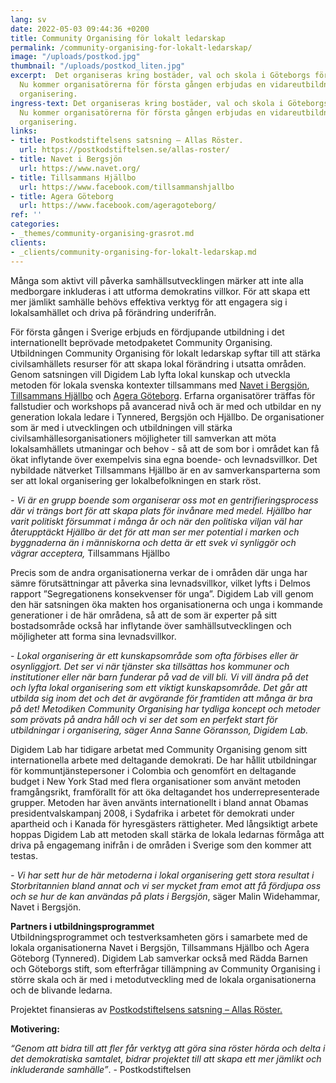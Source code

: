 ```yaml
---
lang: sv
date: 2022-05-03 09:44:36 +0200
title: Community Organising för lokalt ledarskap
permalink: /community-organising-for-lokalt-ledarskap/
image: "/uploads/postkod.jpg"
thumbnail: "/uploads/postkod_liten.jpg"
excerpt:  Det organiseras kring bostäder, val och skola i Göteborgs förorter.
  Nu kommer organisatörerna för första gången erbjudas en vidareutbildning i lokal
  organisering.
ingress-text: Det organiseras kring bostäder, val och skola i Göteborgs förorter.
  Nu kommer organisatörerna för första gången erbjudas en vidareutbildning i lokal
  organisering.
links:
- title: Postkodstiftelsens satsning – Allas Röster.
  url: https://postkodstiftelsen.se/allas-roster/
- title: Navet i Bergsjön
  url: https://www.navet.org/
- title: Tillsammans Hjällbo
  url: https://www.facebook.com/tillsammanshjallbo
- title: Agera Göteborg
  url: https://www.facebook.com/ageragoteborg/
ref: ''
categories:
- _themes/community-organising-grasrot.md
clients:
- _clients/community-organising-for-lokalt-ledarskap.md
---
```


Många som aktivt vill påverka samhällsutvecklingen märker att inte
alla medborgare inkluderas i att utforma demokratins villkor. För att skapa ett
mer jämlikt samhälle behövs effektiva verktyg för att engagera sig i lokalsamhället
och driva på förändring underifrån.

För första gången i Sverige erbjuds en fördjupande utbildning i det internationellt beprövade metodpaketet Community Organising. Utbildningen Community Organising för lokalt ledarskap syftar till att stärka civilsamhällets resurser för att skapa lokal förändring i utsatta områden. Genom satsningen vill Digidem Lab lyfta lokal kunskap och utveckla metoden för lokala svenska kontexter tillsammans med [Navet i Bergsjön](https://www.navet.org/), [Tillsammans Hjällbo](https://www.facebook.com/tillsammanshjallbo) och [Agera Göteborg](https://www.facebook.com/ageragoteborg/). Erfarna organisatörer träffas för fallstudier och workshops på avancerad nivå och är med och utbildar en ny generation lokala ledare i Tynnered, Bergsjön och Hjällbo. De organisationer som är med i utvecklingen och utbildningen vill stärka civilsamhällesorganisationers möjligheter till samverkan att möta lokalsamhällets utmaningar och behov - så att de som bor i området kan få ökat inflytande över exempelvis sina egna boende- och levnadsvillkor. Det nybildade nätverket Tillsammans Hjällbo är en av samverkansparterna som ser att lokal organisering ger lokalbefolkningen en stark röst.

_- Vi är en grupp boende som organiserar oss mot en gentrifieringsprocess där vi trängs bort för att skapa plats för invånare med medel. Hjällbo har varit politiskt försummat i många år och när den politiska viljan väl har återupptäckt Hjällbo är det för att man ser mer potential i marken och byggnaderna än i människorna och detta är ett svek vi synliggör och vägrar acceptera,_ Tillsammans Hjällbo

Precis som de andra organisationerna verkar de i områden där unga har sämre förutsättningar att påverka sina levnadsvillkor, vilket lyfts i Delmos rapport ”Segregationens konsekvenser för unga”. Digidem Lab vill genom den här satsningen öka makten hos organisationerna och unga i kommande generationer i de här områdena, så att de som är experter på sitt bostadsområde också har inflytande över samhällsutvecklingen och möjligheter att forma sina levnadsvillkor.

\- _Lokal organisering är ett kunskapsområde som ofta förbises eller är osynliggjort. Det ser vi när tjänster ska tillsättas hos kommuner och institutioner eller när barn funderar på vad de vill bli. Vi vill ändra på det och lyfta lokal organisering som ett viktigt kunskapsområde. Det går att utbilda sig inom det och det är avgörande för framtiden att många är bra på det! Metodiken Community Organising har tydliga koncept och metoder som prövats på andra håll och vi ser det som en perfekt start för utbildningar i organisering, säger Anna Sanne Göransson, Digidem Lab._

Digidem Lab har tidigare arbetat med Community Organising genom sitt internationella arbete med deltagande demokrati. De har hållit utbildningar för kommuntjänstepersoner i Colombia och genomfört en deltagande budget i New York Stad med flera organisationer som använt metoden framgångsrikt, framförallt för att öka deltagandet hos underrepresenterade grupper. Metoden har även använts internationellt i bland annat Obamas presidentvalskampanj 2008, i Sydafrika i arbetet för demokrati under apartheid och i Kanada för hyresgästers rättigheter. Med långsiktigt arbete hoppas Digidem Lab att metoden skall stärka de lokala ledarnas förmåga att driva på engagemang inifrån i de områden i Sverige som den kommer att testas.

_- Vi har sett hur de här metoderna i lokal organisering gett stora resultat i Storbritannien bland annat och vi ser mycket fram emot att få fördjupa oss och se hur de kan användas på plats i Bergsjön_, säger Malin Widehammar, Navet i Bergsjön.

**Partners i utbildningsprogrammet**  
Utbildningsprogrammet och testverksamheten görs i samarbete med de lokala organisationerna Navet i Bergsjön, Tillsammans Hjällbo och Agera Göteborg (Tynnered). Digidem Lab samverkar också med Rädda Barnen och Göteborgs stift, som efterfrågar tillämpning av Community Organising i större skala och är med i metodutveckling med de lokala organisationerna och de blivande ledarna.

Projektet finansieras av [Postkodstiftelsens satsning – Allas Röster.](https://postkodstiftelsen.se/allas-roster/)  

**Motivering:**

_“Genom att bidra till att fler får verktyg att göra sina röster hörda och delta i det demokratiska samtalet, bidrar projektet till att skapa ett mer jämlikt och inkluderande samhälle”_. - Postkodstiftelsen
